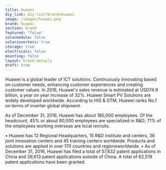 ```yaml
---
title: Huawei
diy_link: diy-list?brand=huawei
image: /images/huawei.png
brand: huawei
section: brand
featured: "false"
solarmodule: false
solarinverters: true
storage: true
electricals: false
mounting: false
layout: brand-details
draft: true
---
```



Huawei is a global leader of ICT solutions. Continuously innovating based on customer needs, enhancing customer experiences and creating customer values. In 2016, Huawei's sales revenue is estimated at USD74.9 billion, a year on year increase of 32%. Huawei Smart PV Solutions are widely developed worldwide. According to HIS & GTM, Huawei ranks No.1 on terms of inverter global shipment.

As of December 31, 2016, Huawei has about 180,000 employees. Of the headcount, 45% or about 80,000 employees are specialized in R&D; 71% of the employees working overseas are local recruits.

• Huawei has 12 Regional Headquarters, 15 R&D institute and centers, 36 joint innovation centers and 45 training centers worldwide. Products and solutions are applied in over 170 countries and regionsworldwide.
• As of December 31, 2016, Huawei has filed a total of 57,632 patent applications in China and 39,613 patent applications outside of China. A total of 62,519 patent applications have been granted.